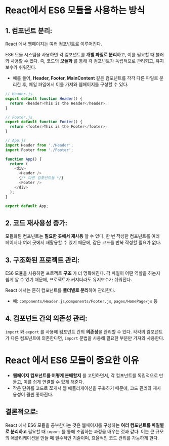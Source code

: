 React에서 ES6 모듈을 사용하는 방식
===

## 1. 컴포넌트 분리:
React 에서 웹페이지는 여러 컴포넌트로 이루어진다. 

ES6 모듈 시스템을 사용하면 각 컴포넌트를 **개별 파일로 분리**하고, 이를 필요할 때 불러와 사용할 수 있다. 즉, 코드의 **모듈화** 를 통해 각 컴포넌트가 독립적으로 관리되고, 유지보수가 쉬워진다.

- 예를 들어, **Header, Footer, MainContent** 같은 컴포넌트를 각각 다른 파일로 분리한 후, 메일 파일에서 이를 가져와 웹페이지를 구성할 수 있다.

```js
// Header.js
export default function Header() {
  return <header>This is the Header</header>;
}

// Footer.js
export default function Footer() {
  return <footer>This is the Footer</footer>;
}

// App.js
import Header from './Header';
import Footer from './Footer';

function App() {
  return (
    <div>
      <Header />
      {/* 다른 컴포넌트들 */}
      <Footer />
    </div>
  );
}

export default App;
```

## 2. 코드 재사용성 증가:
모듈화된 컴포넌트는 **필요한 곳에서 재사용** 할 수 있다. 한 번 작성한 컴포넌트를 여러 페이지나 여러 곳에서 재활용할 수 있기 때문에, 같은 코드를 반복 작성할 필요가 없다.

## 3. 구조화된 프로젝트 관리:
ES6 모듈을 사용하면 프로젝트 **구조** 가 더 명확해진다. 각 파일이 어떤 역할을 하는지 쉽게 알 수 있기 때문에, 프로젝트가 커지더라도 유지보수가 쉬워진다. 

React 에서는 흔히 컴포넌트를 **폴더별로 분리**하여 관리한다.
- 예: `components/Header.js`,`components/Footer.js`, `pages/HomePage/js` 등

## 4. 컴포넌트 간의 의존성 관리:
`import` 와 `export` 를 사용해 컴포넌트 간의 **의존성**을 관리할 수 있다. 각각의 컴포넌트가 다른 컴포넌트에 의존한다면, `import` 문법을 사용해 필요한 부분만 가져와 사용한다.

# React 에서 ES6 모듈이 중요한 이유
- **웹페이지 컴포넌트를 어떻게 분배할지** 를 고민하면서, 각 컴포넌트를 독립적으로 만들고, 이를 쉽게 연결할 수 있게 해준다.
- 작은 단위를 코드로 쪼개서 웹 애플리케이션을 구축하기 때문에, 코드 관리와 재사용성이 훨씬 좋아진다.

## 결론적으로:
React 에서 ES6 모듈을 공부한다는 것은 웹페이지를 구성하는 **여러 컴포넌트를 파일별로 분리하고** 필요할 때 `import` 를 통해 조립하는 과정을 배우는 것과 같다. 이는 큰 규모의 애플리케이션을 만들 때 필수적인 기술이며, 효율적인 코드 관리를 가능하게 한다.